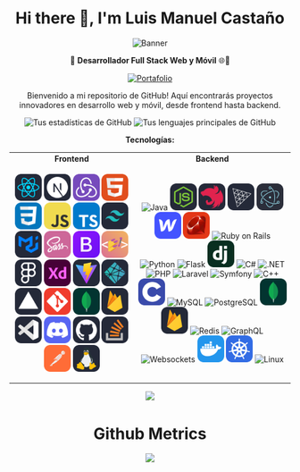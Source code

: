 
<h1 align="center">Hi there 👋, I'm Luis Manuel Castaño</h1>
<p align="center">
  <img src="#" alt="Banner" style="width: 700px; height: auto; transition: transform 0.2s ease-in-out;">
</p>
<p align="center">
  🚀 <strong>Desarrollador Full Stack Web y Móvil</strong> 🌐📱
</p>
<p align="center">
  <a href="https://portafolio-b65f5.web.app/"><img src="https://img.shields.io/badge/🌐-Mi_Portafolio-000000?style=for-the-badge" alt="Portafolio"/></a>
</p>

<p align="center">
  Bienvenido a mi repositorio de GitHub! Aquí encontrarás proyectos innovadores en desarrollo web y móvil, desde frontend hasta backend.
</p>
<div align="center">  
  <img width="49%" height="195px" src="https://github-readme-stats.vercel.app/api?username=blackrose99&show_icons=true&count_private=true&hide_border=true&title_color=02D9F7FF&icon_color=02D9F7FF&text_color=c9d1d9&bg_color=0d1117" alt="Tus estadísticas de GitHub" /> 
  
  <img width="41%" height="195px" src="https://github-readme-stats.vercel.app/api/top-langs/?username=blackrose99&layout=compact&hide_border=true&title_color=02D9F7FF&text_color=02D9F7FF&bg_color=0d1117" alt="Tus lenguajes principales de GitHub" />
</div> 

<p align="center">
  <b>Tecnologías:</b>
</p>
<table align="center">
  <tr>
    <td align="center"><strong>Frontend</strong></td>
    <td align="center"><strong>Backend</strong></td>
  </tr>
  <tr>
    <td align="center">
      <p align="center">
        <img src="https://github.com/tandpfun/skill-icons/blob/main/icons/React-Dark.svg" width="48" title="React.js"> 
        <img src="https://github.com/tandpfun/skill-icons/blob/main/icons/NextJS-Dark.svg" width="48" title="Next.js">  
        <img src="https://github.com/tandpfun/skill-icons/blob/main/icons/Redux.svg" width="48" title="Redux.js">
        <img src="https://github.com/tandpfun/skill-icons/blob/main/icons/HTML.svg" width="48" title="HTML"> 
        <img src="https://github.com/tandpfun/skill-icons/blob/main/icons/CSS.svg" width="48" title="CSS">   
        <img src="https://github.com/tandpfun/skill-icons/blob/main/icons/JavaScript.svg" width="48" title="JavaScript">   
        <img src="https://github.com/tandpfun/skill-icons/blob/main/icons/TypeScript.svg" width="48" title="TypeScript">    
        <img src="https://github.com/tandpfun/skill-icons/blob/main/icons/TailwindCSS-Dark.svg" width="48" title="TailwindCSS">   
        <img src="https://github.com/tandpfun/skill-icons/blob/main/icons/MaterialUI-Dark.svg" width="48" title="Material-UI">   
        <img src="https://github.com/tandpfun/skill-icons/blob/main/icons/Sass.svg" width="48" title="Sass">  
        <img src="https://github.com/tandpfun/skill-icons/blob/main/icons/Bootstrap.svg" width="48" title="Bootstrap">  
        <img src="https://github.com/tandpfun/skill-icons/blob/main/icons/StyledComponents.svg" width="48" title="Styled Components">  
        <img src="https://github.com/tandpfun/skill-icons/blob/main/icons/Figma-Dark.svg" width="48" title="Figma">   
        <img src="https://github.com/tandpfun/skill-icons/blob/main/icons/XD.svg" width="48" title="Adobe XD">   
        <img src="https://github.com/tandpfun/skill-icons/blob/main/icons/Vite-Dark.svg" width="48" title="Vite">  
        <img src="https://github.com/tandpfun/skill-icons/blob/main/icons/Netlify-Dark.svg" width="48" title="Netlify">  
        <img src="https://github.com/tandpfun/skill-icons/blob/main/icons/Vercel-Dark.svg" width="48" title="Vercel">  
        <img src="https://github.com/tandpfun/skill-icons/blob/main/icons/Git.svg" width="48" title="Git">  
        <img src="https://github.com/tandpfun/skill-icons/blob/main/icons/MongoDB.svg" width="48" title="MongoDB">  
        <img src="https://github.com/tandpfun/skill-icons/blob/main/icons/Firebase-Dark.svg" width="48" title="Firebase">   
        <img src="https://github.com/tandpfun/skill-icons/blob/main/icons/VSCode-Dark.svg" width="48" title="Visual Studio Code">   
        <img src="https://github.com/tandpfun/skill-icons/blob/main/icons/Discord.svg" width="48" title="Discord">   
        <img src="https://github.com/tandpfun/skill-icons/blob/main/icons/Github-Dark.svg" width="48" title="GitHub">   
        <img src="https://github.com/tandpfun/skill-icons/blob/main/icons/StackOverflow-Dark.svg" width="48" title="Stack Overflow">   
        <img src="https://github.com/tandpfun/skill-icons/blob/main/icons/Postman.svg" width="48" title="Postman">   
        <img src="https://github.com/tandpfun/skill-icons/blob/main/icons/Linux-Dark.svg" width="48" title="Linux">   
      </p>
    </td>
    <td align="center">
  <p align="center">
    <img src="https://github.com/tandpfun/skill-icons/blob/main/icons/Java.svg" width="48" title="Java">   
    <img src="https://github.com/tandpfun/skill-icons/blob/main/icons/NodeJS-Dark.svg" width="48" title="Node.js">   
    <img src="https://github.com/tandpfun/skill-icons/blob/main/icons/NestJS-Dark.svg" width="48" title="Nest.js">   
    <img src="https://github.com/tandpfun/skill-icons/blob/main/icons/ThreeJS-Dark.svg" width="48" title="Three.js">   
    <img src="https://github.com/tandpfun/skill-icons/blob/main/icons/Electron.svg" width="48" title="Electron">   
    <img src="https://github.com/tandpfun/skill-icons/blob/main/icons/Webflow.svg" width="48" title="Webflow">  
    <img src="https://github.com/tandpfun/skill-icons/blob/main/icons/Ruby.svg" width="48" title="Ruby">   
    <img src="https://github.com/tandpfun/skill-icons/blob/main/icons/RubyOnRails.svg" width="48" title="Ruby on Rails">   
    <img src="https://github.com/tandpfun/skill-icons/blob/main/icons/Python.svg" width="48" title="Python">   
    <img src="https://github.com/tandpfun/skill-icons/blob/main/icons/Flask.svg" width="48" title="Flask">   
    <img src="https://github.com/tandpfun/skill-icons/blob/main/icons/Django.svg" width="48" title="Django">   
    <img src="https://github.com/tandpfun/skill-icons/blob/main/icons/Csharp.svg" width="48" title="C#">   
    <img src="https://github.com/tandpfun/skill-icons/blob/main/icons/.NET.svg" width="48" title=".NET">   
    <img src="https://github.com/tandpfun/skill-icons/blob/main/icons/PHP.svg" width="48" title="PHP">   
    <img src="https://github.com/tandpfun/skill-icons/blob/main/icons/Laravel.svg" width="48" title="Laravel">   
    <img src="https://github.com/tandpfun/skill-icons/blob/main/icons/Symfony.svg" width="48" title="Symfony"> 
    <img src="https://github.com/tandpfun/skill-icons/blob/main/icons/C++.svg" width="48" title="C++">   
    <img src="https://github.com/tandpfun/skill-icons/blob/main/icons/C.svg" width="48" title="C">   
    <img src="https://github.com/tandpfun/skill-icons/blob/main/icons/MySQL.svg" width="48" title="MySQL">   
    <img src="https://github.com/tandpfun/skill-icons/blob/main/icons/PostgreSQL.svg" width="48" title="PostgreSQL">   
    <img src="https://github.com/tandpfun/skill-icons/blob/main/icons/MongoDB.svg" width="48" title="MongoDB">   
    <img src="https://github.com/tandpfun/skill-icons/blob/main/icons/Firebase-Dark.svg" width="48" title="Firebase">   
    <img src="https://github.com/tandpfun/skill-icons/blob/main/icons/Redis.svg" width="48" title="Redis">   
    <img src="https://github.com/tandpfun/skill-icons/blob/main/icons/GraphQL.svg" width="48" title="GraphQL">   
    <img src="https://github.com/tandpfun/skill-icons/blob/main/icons/Websockets.svg" width="48" title="Websockets">   
    <img src="https://github.com/tandpfun/skill-icons/blob/main/icons/Docker.svg" width="48" title="Docker">   
    <img src="https://github.com/tandpfun/skill-icons/blob/main/icons/Kubernetes.svg" width="48" title="Kubernetes">   
    <img src="https://github.com/tandpfun/skill-icons/blob/main/icons/Linux.svg" width="48" title="Linux">   
  </p>
</td>

  </tr>
</table>
   
       


<p align="center">
 <img  src="https://github-readme-streak-stats.herokuapp.com?user=blackrose99&theme=tokyonight_duo&hide_border=true"
</p>

<h1 align="center">Github Metrics </h1><p align="center">
<img width="725em" src="https://github-profile-summary-cards.vercel.app/api/cards/profile-details?username=blackrose99&theme=github_dark" />
</p>


